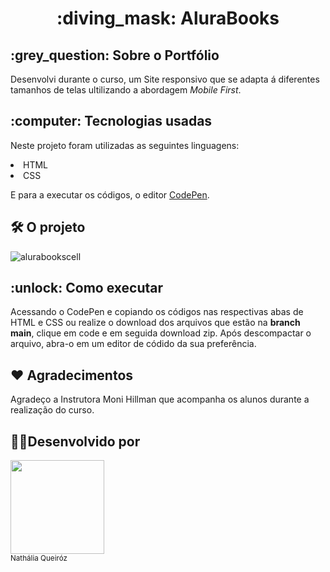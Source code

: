 <h1 align="center"> :diving_mask: AluraBooks </h1>
 
 <h2> :grey_question: Sobre o Portfólio </h2>
 
Desenvolvi durante o curso, um Site responsivo que se adapta á diferentes tamanhos de telas ultilizando a abordagem *Mobile First*.

<h2>:computer: Tecnologias usadas </h2>

Neste projeto foram utilizadas as seguintes linguagens:

<li>HTML</li>
<li>CSS</li>

E para a executar os códigos, o editor [CodePen](https://codepen.io/).

<h2> 🛠️ O projeto</h2>

![alurabookscell](https://user-images.githubusercontent.com/101743082/225457715-8d4e2e09-4269-4beb-88ce-4a095668feb0.gif)


<h2> :unlock: Como executar </h2>

Acessando o CodePen e copiando os códigos nas respectivas abas de HTML e CSS ou realize o download dos arquivos que estão na **branch main**, clique em code e em seguida download zip. Após descompactar o arquivo, abra-o em um editor de códido da sua preferência.


<h2> ❤ Agradecimentos </h2>

Agradeço a Instrutora Moni Hillman que acompanha os alunos durante a realização do curso.


<h2> 👩‍💻Desenvolvido por </h2>
 <img src="https://avatars.githubusercontent.com/u/101743082?v=4" width=150><br><sub>Nathália Queiróz</sub>

